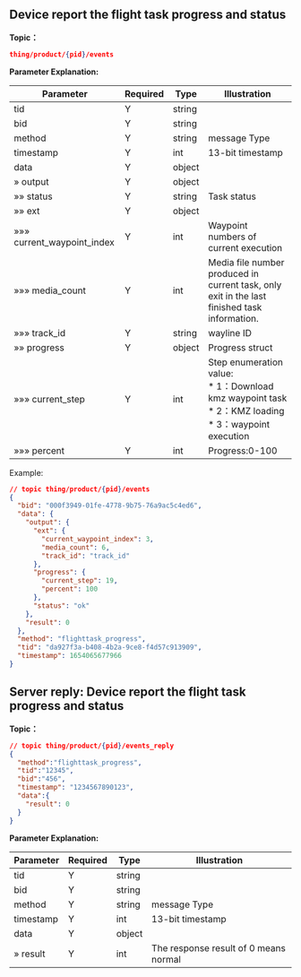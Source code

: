 ## Device report the flight task progress and status

**Topic：**
```json
thing/product/{pid}/events
```

**Parameter Explanation:**

| Parameter                     | Required | Type   | Illustration                             |
| ---------------------------------- | ---- | ------ | ---------------------------------- |
| tid                                | Y   | string |                                    |
| bid                                | Y   | string |                                    |
| method                             | Y   | string | message Type                        |
| timestamp                          | Y   | int    | 13-bit timestamp                         |
| data                               | Y   | object |                            |
| » output                      | Y   | object|                |
| »» status| Y   | string| Task status               | 
| »» ext| Y   | object|                |
| »»» current_waypoint_index| Y   | int|  Waypoint numbers of current execution              |
| »»» media_count| Y   | int| Media file number produced in current task, only exit in the last finished task information. |
| »»» track_id| Y   | string|  wayline ID               |
| »» progress| Y   | object| Progress struct               |
| »»» current_step| Y   | int|   Step enumeration value:<br/>* 1：Download kmz waypoint task <br/>* 2：KMZ loading <br/>* 3：waypoint execution||
| »»» percent| Y   | int|    Progress:0-100            |


Example:
```json
// topic thing/product/{pid}/events
{
  "bid": "000f3949-01fe-4778-9b75-76a9ac5c4ed6",
  "data": {
    "output": {
      "ext": {
        "current_waypoint_index": 3,
        "media_count": 6,
        "track_id": "track_id"
      },
      "progress": {
        "current_step": 19,
        "percent": 100
      },
      "status": "ok"
    },
    "result": 0
  },
  "method": "flighttask_progress",
  "tid": "da927f3a-b408-4b2a-9ce8-f4d57c913909",
  "timestamp": 1654065677966
}
```

## Server reply: Device report the flight task progress and status
**Topic：**
```json
// topic thing/product/{pid}/events_reply
{
  "method":"flighttask_progress",
  "tid":"12345",
  "bid":"456",
  "timestamp": "1234567890123",
  "data":{
    "result": 0
  }
}
```

**Parameter Explanation:**

| Parameter                     | Required | Type   | Illustration                             |
| ---------------------------------- | ---- | ------ | ---------------------------------- |
| tid                                | Y   | string |                                    |
| bid                                | Y   | string |                                    |
| method                             | Y   | string | message Type                        |
| timestamp                          | Y   | int    | 13-bit timestamp                         |
| data                               | Y   | object |                            |
| » result                      | Y   | int    | The response result of 0 means normal               |
